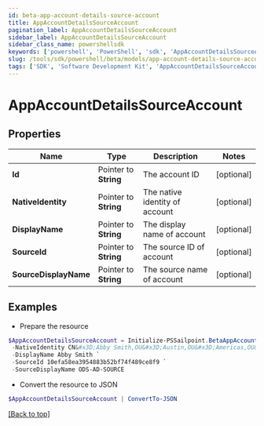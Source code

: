 ```yaml
---
id: beta-app-account-details-source-account
title: AppAccountDetailsSourceAccount
pagination_label: AppAccountDetailsSourceAccount
sidebar_label: AppAccountDetailsSourceAccount
sidebar_class_name: powershellsdk
keywords: ['powershell', 'PowerShell', 'sdk', 'AppAccountDetailsSourceAccount'] 
slug: /tools/sdk/powershell/beta/models/app-account-details-source-account
tags: ['SDK', 'Software Development Kit', 'AppAccountDetailsSourceAccount']
---
```



# AppAccountDetailsSourceAccount

## Properties

Name | Type | Description | Notes
------------ | ------------- | ------------- | -------------
**Id** |  Pointer to **String** | The account ID | [optional] 
**NativeIdentity** |  Pointer to **String** | The native identity of account | [optional] 
**DisplayName** |  Pointer to **String** | The display name of account | [optional] 
**SourceId** |  Pointer to **String** | The source ID of account | [optional] 
**SourceDisplayName** |  Pointer to **String** | The source name of account | [optional] 

## Examples

- Prepare the resource
```powershell
$AppAccountDetailsSourceAccount = Initialize-PSSailpoint.BetaAppAccountDetailsSourceAccount  -Id fbf4f72280304f1a8bc808fc2a3bcf7b `
 -NativeIdentity CN&#x3D;Abby Smith,OU&#x3D;Austin,OU&#x3D;Americas,OU&#x3D;Demo,DC&#x3D;seri,DC&#x3D;acme,DC&#x3D;com `
 -DisplayName Abby Smith `
 -SourceId 10efa58ea3954883b52bf74f489ce8f9 `
 -SourceDisplayName ODS-AD-SOURCE
```

- Convert the resource to JSON
```powershell
$AppAccountDetailsSourceAccount | ConvertTo-JSON
```


[[Back to top]](#) 

